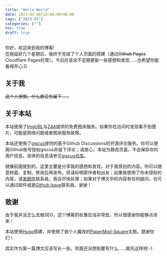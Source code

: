 ```yaml
---
title: "Hello World"
date: 2023-03-06T18:00:00+08:00
tags: ["2023-03"]
categories: [""]
toc: true
draft: true
---
```


你好，欢迎来到我的博客!  
在拖延好几个星期后，我终于完成了个人页面的搭建（通过~~Github Pages~~ Cloudflare Pages托管）。今后应该会不定期更新一些感想和发现……也希望你能看得开心:D  

## 关于我  

~~这个人很懒，什么都没有留下……~~  

## 关于本站  

本站使用了[ImgURL](https://www.imgurl.org)与[Z4A](https://z4a.net)提供的免费图床服务。如果你在访问时发现看不到图片，可能是网络问题或者图床服务故障。

本站还使用了[giscus](https://giscus.app/)提供的基于Github Discussions的开源评论服务。你可以使用Github账号授权giscus并留下评论；请放心，本站为静态页面，不会保存你的用户信息。具体的信息请参见[giscus仓库](https://github.com/giscus/giscus)。

就像前面提到的，这里主要是分享我的感想和发现。对于我原创的内容，你可以随意转载、复制、修改后再发布，但请标明原作者和出处；如果我使用了你未授权的内容，请[发邮件](mailto:sorali@sorali.org)联系我，我会尽快处理；如果对于博文中的内容有任何疑问，也可以通过邮件或是[Github Issue](https://github.com/lisolaris/lisolaris.github.io/issues/new)联系我，谢谢！  

## 致谢  

由于我并没怎么去做SEO，这个博客的权重应当非常低，所以很感谢你能够点进来！  

本站使用[Hugo](https://github.com/gohugoio/hugo)搭建，并使用了我个人魔改的[PaperMod-Square](https://github.com/lisolaris/PaperMod-Square)主题。感谢你们！  

其实作为第一篇博文应该写长一些，但我还没想到要写什么……就先这样吧:-)  
